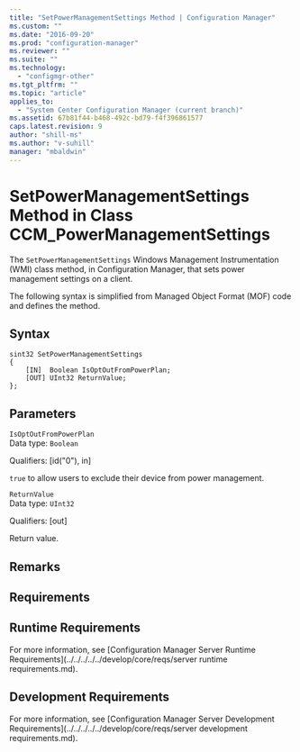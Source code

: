 ```yaml
---
title: "SetPowerManagementSettings Method | Configuration Manager"
ms.custom: ""
ms.date: "2016-09-20"
ms.prod: "configuration-manager"
ms.reviewer: ""
ms.suite: ""
ms.technology:
  - "configmgr-other"
ms.tgt_pltfrm: ""
ms.topic: "article"
applies_to:
  - "System Center Configuration Manager (current branch)"
ms.assetid: 67b81f44-b468-492c-bd79-f4f396861577
caps.latest.revision: 9
author: "shill-ms"
ms.author: "v-suhill"
manager: "mbaldwin"
---
```

# SetPowerManagementSettings Method in Class CCM_PowerManagementSettings
The `SetPowerManagementSettings` Windows Management Instrumentation (WMI) class method, in Configuration Manager, that sets power management settings on a client.   

 The following syntax is simplified from Managed Object Format (MOF) code and defines the method.  

## Syntax  

```  
sint32 SetPowerManagementSettings   
{  
    [IN]  Boolean IsOptOutFromPowerPlan;  
    [OUT] UInt32 ReturnValue;  
};  
```  

## Parameters  
 `IsOptOutFromPowerPlan`  
 Data type: `Boolean`  

 Qualifiers: [id("0"), in]  

 `true` to allow users to exclude their device from power management.     

 `ReturnValue`  
 Data type: `UInt32`  

 Qualifiers: [out]  

 Return value.   

## Remarks  

## Requirements  

## Runtime Requirements  
 For more information, see [Configuration Manager Server Runtime Requirements](../../../../../develop/core/reqs/server runtime requirements.md).  

## Development Requirements  
 For more information, see [Configuration Manager Server Development Requirements](../../../../../develop/core/reqs/server development requirements.md).
